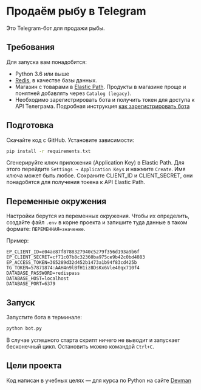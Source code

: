 # Продаём рыбу в Telegram

Это Telegram-бот для продажи рыбы.

## Требования

Для запуска вам понадобится:

- Python 3.6 или выше
- [Redis](https://redis.io/), в качестве базы данных.
- Магазин с товарами в [Elastic Path](https://www.elasticpath.com/). Продукты в магазине проще и понятней добавлять через `Catalog (legacy)`.
- Необходимо зарегистрировать бота и получить токен для доступа к API Телеграма. Подробная инструкция [как зарегистрировать бота](https://way23.ru/%D1%80%D0%B5%D0%B3%D0%B8%D1%81%D1%82%D1%80%D0%B0%D1%86%D0%B8%D1%8F-%D0%B1%D0%BE%D1%82%D0%B0-%D0%B2-telegram/)

## Подготовка

Скачайте код с GitHub. Установите зависимости:

```sh
pip install -r requirements.txt
```

Сгенерируйте ключ приложения (Application Key) в Elastic Path. Для этого перейдите `Settings → Application Keys` и нажмите `Create`. Имя ключа может быть любое. Сохраните CLIENT_ID и CLIENT_SECRET, они понадобятся для получения токена к API Elastic Path.

## Переменные окружения

Настройки берутся из переменных окружения. Чтобы их определить, создайте файл `.env` в корне проекта и запишите туда данные в таком формате: `ПЕРЕМЕННАЯ=значение`.

Пример:

```env
EP_CLIENT_ID=e04ae87f8788327940c5279f356d193a9b6f
EP_CLIENT_SECRET=cf71c07b8c32360ba975ce9b42c0bd4083
EP_ACCESS_TOKEN=365289d32d452b1473a1b94f83cd425b
TG_TOKEN=57871874:AAH4n9lBfH1iz8DsKx6Vle40qx710f4
DATABASE_PASSWORD=redispass
DATABASE_HOST=localhost
DATABASE_PORT=6379
```

## Запуск

Запустите бота в терминале:

```sh
python bot.py
```

В случае успешного старта скрипт ничего не выводит и запускает бесконечный цикл. Остановить можно командой `Ctrl+C`.

## Цели проекта

Код написан в учебных целях — для курса по Python на сайте [Devman](https://dvmn.org/modules/chat-bots/)
